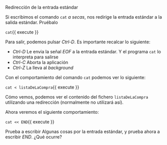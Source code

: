 Redirección de la entrada estándar

Si escribimos el comando `cat` *a secas*, nos redirige la entrada estándar a la salida estándar. Pruébalo

`cat`{{ execute }}

Para salir, podemos pulsar *Ctrl-D*. Es importante recalcar lo siguiente:
* *Ctrl-D* Le envia la señal *EOF* a la entrada estándar. Y el programa `cat` lo interpreta para salirse
* *Ctrl-C* Aborta la aplicación
* *Ctrl-Z* La lleva al *background*

Con el comportamiento del comando `cat` podemos ver lo siguiente:

`cat < listaDeLaCompra`{{ execute }}

Cómo vemos, podemos ver el contenido del fichero `listaDeLaCompra` utilizando una redirección (normalmente no utilizará así).

Ahora veremos el siguiente comportamiento:

`cat << END`{{ execute }}

Prueba a escribir Algunas cosas por la entrada estándar, y prueba ahora a escribir *END*. ¿Qué ocurre?
